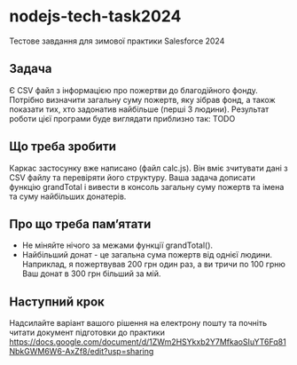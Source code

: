 # nodejs-tech-task2024
Тестове завдання для зимової практики Salesforce 2024

## Задача
Є CSV файл з інформацією про пожертви до благодійного фонду. Потрібно визначити загальну суму пожертв, яку зібрав фонд, а також показати тих, хто задонатив найбільше (перші 3 людини).
Результат роботи цієї програми буде виглядати приблизно так:
TODO

## Що треба зробити
Каркас застосунку вже написано (файл calc.js). Він вміє зчитувати дані з CSV файлу та перевіряти його структуру. Ваша задача дописати функцію grandTotal і вивести в консоль загальну суму пожертв та імена та суму найбільших донатерів.

## Про що треба памʼятати
- Не міняйте нічого за межами функції grandTotal().
- Найбільший донат - це загальна сума пожертв від однієї людини. Наприклад, я пожертвував 200 грн один раз, а ви тричи по 100 грню Ваш донат в 300 грн більший за мій.

## Наступний крок
Надсилайте варіант вашого рішення на електрону пошту та почніть читати документ підготовки до практики https://docs.google.com/document/d/1ZWm2HSYkxb2Y7MfkaoSIuYT6Fq81NbkGWM6W6-AxZf8/edit?usp=sharing
